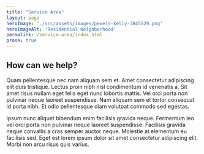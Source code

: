 ```yaml
---
title: "Service Area" 
layout: page
heroImage: './src/assets/images/pexels-kelly-3845529.png'
heroImageAlt: 'Residential Neighborhood'
permalink: /service-area/index.html
prose: true
---
```

## How can we help?

Quam pellentesque nec nam aliquam sem et. Amet consectetur adipiscing elit duis tristique. Lectus proin nibh nisl condimentum id venenatis a. Sit amet risus nullam eget felis eget nunc lobortis mattis. Vel orci porta non pulvinar neque laoreet suspendisse. Nam aliquam sem et tortor consequat id porta nibh. Et odio pellentesque diam volutpat commodo sed egestas. 

Ipsum nunc aliquet bibendum enim facilisis gravida neque. Fermentum leo vel orci porta non pulvinar neque laoreet suspendisse. Facilisis gravida neque convallis a cras semper auctor neque. Molestie at elementum eu facilisis sed. Eget est lorem ipsum dolor sit amet consectetur adipiscing elit. Morbi non arcu risus quis varius.

